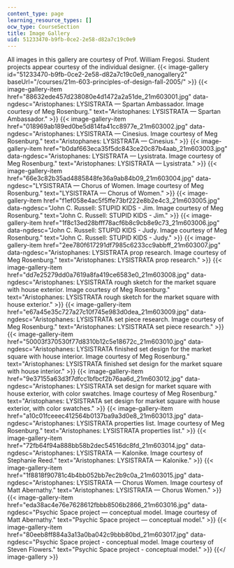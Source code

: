 ```yaml
---
content_type: page
learning_resource_types: []
ocw_type: CourseSection
title: Image Gallery
uid: 51233470-b9fb-0ce2-2e58-d82a7c19c0e9
---
```


All images in this gallery are courtesy of Prof. William Fregosi. Student projects appear courtesy of the individual designer.
{{< image-gallery id="51233470-b9fb-0ce2-2e58-d82a7c19c0e9_nanogallery2" baseUrl="/courses/21m-603-principles-of-design-fall-2005/" >}}
{{< image-gallery-item href="88632ede457d238080e4d1472a2a51de_21m603001.jpg" data-ngdesc="Aristophanes: LYSISTRATA — Spartan Ambassador. Image courtesy of Meg Rosenburg." text="Aristophanes: LYSISTRATA — Spartan Ambassador." >}}
{{< image-gallery-item href="018969ab189ed0be5d814fa41cc8977e_21m603002.jpg" data-ngdesc="Aristophanes: LYSISTRATA — Cinesius. Image courtesy of Meg Rosenburg." text="Aristophanes: LYSISTRATA — Cinesius." >}}
{{< image-gallery-item href="b0daf663eca35f5dc843ce20c87b4aab_21m603003.jpg" data-ngdesc="Aristophanes: LYSISTRATA — Lysistrata. Image courtesy of Meg Rosenburg." text="Aristophanes: LYSISTRATA — Lysistrata." >}}
{{< image-gallery-item href="66e3c82b35ad4885848fe36a9ab84b09_21m603004.jpg" data-ngdesc="LYSISTRATA — Chorus of Women. Image courtesy of Meg Rosenburg." text="LYSISTRATA — Chorus of Women." >}}
{{< image-gallery-item href="f1ef058e4ac5f5ffe73bf222e8b2e4c3_21m603005.jpg" data-ngdesc="John C. Russell: STUPID KIDS - Jim. Image courtesy of Meg Rosenburg." text="John C. Russell: STUPID KIDS - Jim." >}}
{{< image-gallery-item href="1f8c13ed28bfff78acf6b8c9cb8e9c73_21m603006.jpg" data-ngdesc="John C. Russell: STUPID KIDS - Judy. Image courtesy of Meg Rosenburg." text="John C. Russell: STUPID KIDS - Judy." >}}
{{< image-gallery-item href="2ee780f617291df7985c6233cc9abbff_21m603007.jpg" data-ngdesc="Aristophanes: LYSISTRATA prop research. Image courtesy of Meg Rosenburg." text="Aristophanes: LYSISTRATA prop research." >}}
{{< image-gallery-item href="dd7e25279dd0a7619a8fa419ce6583e0_21m603008.jpg" data-ngdesc="Aristophanes: LYSISTRATA rough sketch for the market square with house exterior. Image courtesy of Meg Rosenburg." text="Aristophanes: LYSISTRATA rough sketch for the market square with house exterior." >}}
{{< image-gallery-item href="e67a45e35c727a27c10f745e983d0dea_21m603009.jpg" data-ngdesc="Aristophanes: LYSISTRATA set piece research. Image courtesy of Meg Rosenburg." text="Aristophanes: LYSISTRATA set piece research." >}}
{{< image-gallery-item href="50003f370530f77d8310b12c5e18672c_21m603010.jpg" data-ngdesc="Aristophanes: LYSISTRATA finished set design for the market square with house interior. Image courtesy of Meg Rosenburg." text="Aristophanes: LYSISTRATA finished set design for the market square with house interior." >}}
{{< image-gallery-item href="9e37155a63d3f7dfcc1bfbcf2b76aa6d_21m603012.jpg" data-ngdesc="Aristophanes: LYSISTRATA set design for market square with house exterior, with color swatches. Image courtesy of Meg Rosenburg." text="Aristophanes: LYSISTRATA set design for market square with house exterior, with color swatches." >}}
{{< image-gallery-item href="a10c01fceeec412564b0137ba9a3d0e8_21m603013.jpg" data-ngdesc="Aristophanes: LYSISTRATA properties list. Image courtesy of Meg Rosenburg." text="Aristophanes: LYSISTRATA properties list." >}}
{{< image-gallery-item href="72fb64f94a888bb58b2dec54516dc8fd_21m603014.jpg" data-ngdesc="Aristophanes: LYSISTRATA — Kalonike. Image courtesy of Stephanie Reed." text="Aristophanes: LYSISTRATA — Kalonike." >}}
{{< image-gallery-item href="1f8818f90781c4b4bb052bb7ec2b9c0a_21m603015.jpg" data-ngdesc="Aristophanes: LYSISTRATA — Chorus Women. Image courtesy of Matt Abernathy." text="Aristophanes: LYSISTRATA — Chorus Women." >}}
{{< image-gallery-item href="eda38ac4e76e7628612fbbb8506b2866_21m603016.jpg" data-ngdesc="Psychic Space project — conceptual model. Image courtesy of Matt Abernathy." text="Psychic Space project — conceptual model." >}}
{{< image-gallery-item href="80eeb8ff884a3a13a0ba042c9bbb80bd_21m603017.jpg" data-ngdesc="Psychic Space project - conceptual model. Image courtesy of Steven Flowers." text="Psychic Space project - conceptual model." >}}
{{</ image-gallery >}}